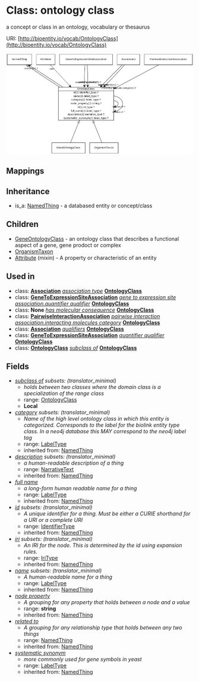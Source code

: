# Class: ontology class


a concept or class in an ontology, vocabulary or thesaurus

URI: [http://bioentity.io/vocab/OntologyClass](http://bioentity.io/vocab/OntologyClass)

![img](images/OntologyClass.png)
## Mappings

## Inheritance

 *  is_a: [NamedThing](NamedThing.md) - a databased entity or concept/class
## Children

 * [GeneOntologyClass](GeneOntologyClass.md) - an ontology class that describes a functional aspect of a gene, gene prodoct or complex
 * [OrganismTaxon](OrganismTaxon.md)
 * [Attribute](Attribute.md) (mixin)  - A property or characteristic of an entity
## Used in

 *  class: **[Association](Association.md)** *[association type](association_type.md)* **[OntologyClass](OntologyClass.md)**
 *  class: **[GeneToExpressionSiteAssociation](GeneToExpressionSiteAssociation.md)** *[gene to expression site association.quantifier qualifier](gene_to_expression_site_association_quantifier_qualifier.md)* **[OntologyClass](OntologyClass.md)**
 *  class: **None** *[has molecular consequence](has_molecular_consequence.md)* **[OntologyClass](OntologyClass.md)**
 *  class: **[PairwiseInteractionAssociation](PairwiseInteractionAssociation.md)** *[pairwise interaction association.interacting molecules category](interacting_molecules_category.md)* **[OntologyClass](OntologyClass.md)**
 *  class: **[Association](Association.md)** *[qualifiers](qualifiers.md)* **[OntologyClass](OntologyClass.md)**
 *  class: **[GeneToExpressionSiteAssociation](GeneToExpressionSiteAssociation.md)** *[quantifier qualifier](quantifier_qualifier.md)* **[OntologyClass](OntologyClass.md)**
 *  class: **[OntologyClass](OntologyClass.md)** *[subclass of](subclass_of.md)* **[OntologyClass](OntologyClass.md)**
## Fields

 * _[subclass of](subclass_of.md) *subsets*: (translator_minimal)_
    * _holds between two classes where the domain class is a specialization of the range class_
    * range: [OntologyClass](OntologyClass.md)
    * __Local__
 * _[category](category.md) *subsets*: (translator_minimal)_
    * _Name of the high level ontology class in which this entity is categorized. Corresponds to the label for the biolink entity type class. In a neo4j database this MAY correspond to the neo4j label tag_
    * range: [LabelType](LabelType.md)
    * inherited from: [NamedThing](NamedThing.md)
 * _[description](description.md) *subsets*: (translator_minimal)_
    * _a human-readable description of a thing_
    * range: [NarrativeText](NarrativeText.md)
    * inherited from: [NamedThing](NamedThing.md)
 * _[full name](full_name.md)_
    * _a long-form human readable name for a thing_
    * range: [LabelType](LabelType.md)
    * inherited from: [NamedThing](NamedThing.md)
 * _[id](id.md) *subsets*: (translator_minimal)_
    * _A unique identifier for a thing. Must be either a CURIE shorthand for a URI or a complete URI_
    * range: [IdentifierType](IdentifierType.md)
    * inherited from: [NamedThing](NamedThing.md)
 * _[iri](iri.md) *subsets*: (translator_minimal)_
    * _An IRI for the node. This is determined by the id using expansion rules._
    * range: [IriType](IriType.md)
    * inherited from: [NamedThing](NamedThing.md)
 * _[name](name.md) *subsets*: (translator_minimal)_
    * _A human-readable name for a thing_
    * range: [LabelType](LabelType.md)
    * inherited from: [NamedThing](NamedThing.md)
 * _[node property](node_property.md)_
    * _A grouping for any property that holds between a node and a value_
    * range: **string**
    * inherited from: [NamedThing](NamedThing.md)
 * _[related to](related_to.md)_
    * _A grouping for any relationship type that holds between any two things_
    * range: [NamedThing](NamedThing.md)
    * inherited from: [NamedThing](NamedThing.md)
 * _[systematic synonym](systematic_synonym.md)_
    * _more commonly used for gene symbols in yeast_
    * range: [LabelType](LabelType.md)
    * inherited from: [NamedThing](NamedThing.md)
